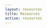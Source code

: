 ```yaml
---
layout: resources
title: Resources
active: resources
---
```

<!-- this page will pull in any /resources/_posts. -->

